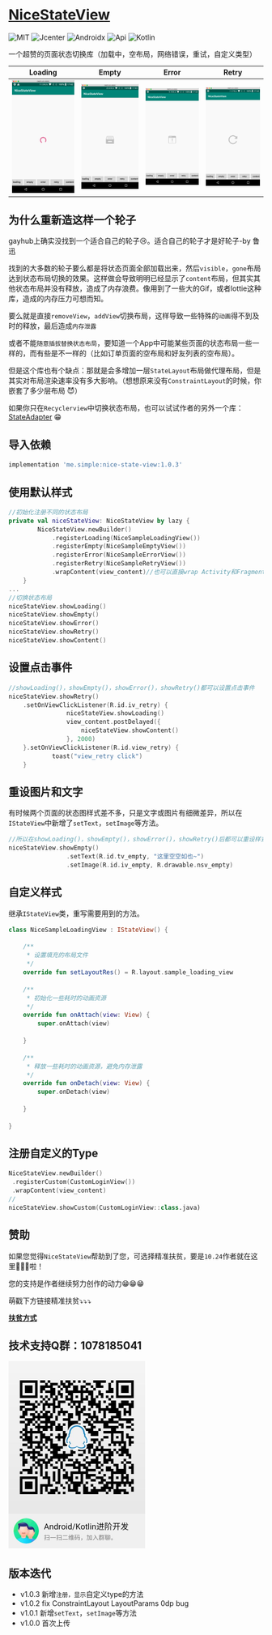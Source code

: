 # **[NiceStateView](https://github.com/simplepeng/NiceStateView)**

![MIT](https://img.shields.io/badge/License-MIT-orange?style=flat-square)  ![Jcenter](https://img.shields.io/badge/Jcenter-1.0.3-brightgreen?style=flat-square)  ![Androidx](https://img.shields.io/badge/Androidx-Yes-blue?style=flat-square)  ![Api](https://img.shields.io/badge/Api-14+-blueviolet?style=flat-square)  ![Kotlin](https://img.shields.io/badge/Kotlin-Yes-ff6984?style=flat-square)

一个超赞的页面状态切换库（加载中，空布局，网络错误，重试，自定义类型）

| Loading | Empty | Error | Retry |
| ------- | ----- | ----- | ----- |
| ![](images/img_loading.png) | ![](images/img_empty.png) | ![](images/img_error.png) | ![](images/img_retry.png) |

## 为什么重新造这样一个轮子

gayhub上确实没找到一个适合自己的轮子😢。适合自己的轮子才是好轮子-by 鲁迅

找到的大多数的轮子要么都是将状态页面全部加载出来，然后`visible`，`gone`布局达到状态布局切换的效果。这样做会导致明明已经显示了`content`布局，但其实其他状态布局并没有释放，造成了内存浪费。像用到了一些大的Gif，或者lottie这种库，造成的内存压力可想而知。

要么就是直接`removeView`，`addView`切换布局，这样导致一些特殊的`动画`得不到及时的释放，最后造成`内存泄露`

或者不能`随意插拔替换状态布局`，要知道一个App中可能某些页面的状态布局一些一样的，而有些是不一样的（比如订单页面的空布局和好友列表的空布局）。

但是这个库也有个缺点：那就是会多增加一层`StateLayout`布局做代理布局，但是其实对布局渲染速率没有多大影响。（想想原来没有`ConstraintLayout`的时候，你嵌套了多少层布局 😈）

如果你只在`Recyclerview`中切换状态布局，也可以试试作者的另外一个库：[StateAdapter](https://github.com/simplepeng/StateAdapter) 😁

## 导入依赖

```groovy
implementation 'me.simple:nice-state-view:1.0.3'
```

## 使用默认样式

```kotlin
//初始化注册不同的状态布局
private val niceStateView: NiceStateView by lazy {
        NiceStateView.newBuilder()
            .registerLoading(NiceSampleLoadingView())
            .registerEmpty(NiceSampleEmptyView())
            .registerError(NiceSampleErrorView())
            .registerRetry(NiceSampleRetryView())
            .wrapContent(view_content)//也可以直接wrap Activity和Fragment
    }
...
//切换状态布局
niceStateView.showLoading()
niceStateView.showEmpty()
niceStateView.showError()
niceStateView.showRetry()
niceStateView.showContent()
```

## 设置点击事件

```kotlin
//showLoading()，showEmpty()，showError()，showRetry()都可以设置点击事件
niceStateView.showRetry()
    .setOnViewClickListener(R.id.iv_retry) {
                niceStateView.showLoading()
                view_content.postDelayed({
                    niceStateView.showContent()
                }, 2000)
	}.setOnViewClickListener(R.id.view_retry) {
            toast("view_retry click")
	}
```

## 重设图片和文字

有时候两个页面的状态图样式差不多，只是文字或图片有细微差异，所以在`IStateView`中新增了`setText`，`setImage`等方法。

```kotlin
//所以在showLoading()，showEmpty()，showError()，showRetry()后都可以重设样式
niceStateView.showEmpty()
                .setText(R.id.tv_empty, "这里空空如也~")
                .setImage(R.id.iv_empty, R.drawable.nsv_empty)
```

## 自定义样式

继承`IStateView`类，重写需要用到的方法。

```kotlin
class NiceSampleLoadingView : IStateView() {

    /**
     * 设置填充的布局文件
     */
    override fun setLayoutRes() = R.layout.sample_loading_view

    /**
     * 初始化一些耗时的动画资源
     */
    override fun onAttach(view: View) {
        super.onAttach(view)

    }

    /**
     * 释放一些耗时的动画资源，避免内存泄露
     */
    override fun onDetach(view: View) {
        super.onDetach(view)

    }

}
```

## 注册自定义的Type

```kotlin
NiceStateView.newBuilder()
 .registerCustom(CustomLoginView())
 .wrapContent(view_content)
//
niceStateView.showCustom(CustomLoginView::class.java)
```

## 赞助

如果您觉得`NiceStateView`帮助到了您，可选择精准扶贫，要是`10.24`作者就在这里🙇🙇🙇啦！

您的支持是作者继续努力创作的动力😁😁😁

萌戳下方链接精准扶贫⤵️⤵️⤵️

**[扶贫方式](https://simplepeng.github.io/merge_pay_code/)**

## 技术支持Q群：1078185041

<img src="https://raw.githubusercontent.com/simplepeng/ImageRepo/master/q_group.jpg" width="270px" height="370px">

## 版本迭代

* v1.0.3 新增`注册，显示`自定义type的方法
* v1.0.2 fix ConstraintLayout LayoutParams 0dp bug
* v1.0.1 新增`setText`，`setImage`等方法
* v1.0.0 首次上传